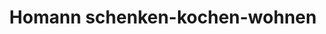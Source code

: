 ---
title: "Homann schenken-kochen-wohnen"
url: /duelmen/homann-schenken-kochen-wohnen/
shop: Haushaltsartikel
---
